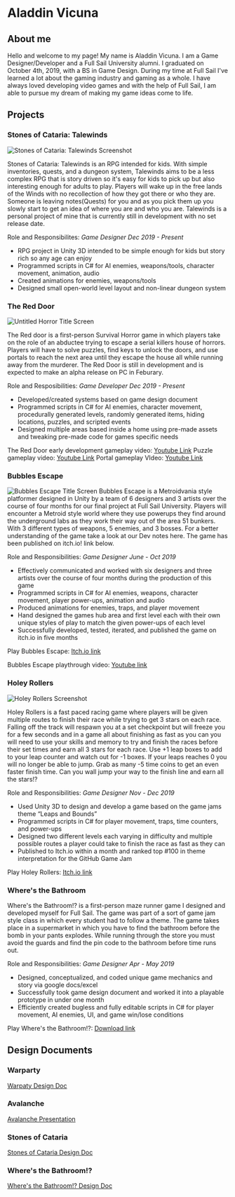 # Aladdin Vicuna

## About me
Hello and welcome to my page! My name is Aladdin Vicuna. I am a Game Designer/Developer and a Full Sail University alumni. I graduated on October 4th, 2019, with a BS in Game Design. During my time at Full Sail I've learned a lot about the gaming industry and gaming as a whole. I have always loved developing video games and with the help of Full Sail, I am able to pursue my dream of making my game ideas come to life.

## Projects

### Stones of Cataria: Talewinds
![Stones of Cataria: Talewinds Screenshot](https://avvrg.files.wordpress.com/2020/01/soc_talwinds.png?w=2720)

Stones of Cataria: Talewinds is an RPG intended for kids. With simple inventories, quests, and a dungeon system, Talewinds aims to be a less complex RPG that is story driven so it's easy for kids to pick up but also interesting enough for adults to play. Players will wake up in the free lands of the Winds with no recollection of how they got there or who they are. Someone is leaving notes(Quests) for you and as you pick them up you slowly start to get an idea of where you are and who you are. Talewinds is a personal project of mine that is currently still in development with no set release date. 

Role and Responsibilites: *Game Designer Dec 2019 - Present*

-	RPG project in Unity 3D intended to be simple enough for kids but story rich so any age can enjoy
-	Programmed scripts in C# for AI enemies, weapons/tools, character movement, animation, audio
-	Created animations for enemies, weapons/tools
-	Designed small open-world level layout and non-linear dungeon system 

### The Red Door
![Untitled Horror Title Screen](https://avvrg.files.wordpress.com/2020/01/uhtitlescreen.png?w=2720)

The Red door is a first-person Survival Horror game in which players take on the role of an abductee trying to escape a serial killers house of horrors. Players will have to solve puzzles, find keys to unlock the doors, and use portals to reach the next area until they escape the house all while running away from the murderer. The Red Door is still in development and is expected to make an alpha release on PC in Feburary.

Role and Resposibilities: *Game Developer Dec 2019 - Present*

-	Developed/created systems based on game design document 
-	Programmed scripts in C# for AI enemies, character movement, procedurally generated levels, randomly generated items, hiding locations, puzzles, and scripted events
-	Designed multiple areas based inside a home using pre-made assets and tweaking pre-made code for games specific needs

The Red Door early development gameplay video: [Youtube Link](https://youtu.be/FWF-oTzjH28)
Puzzle gameplay video: [Youtube Link](https://youtu.be/efmZKyBJFJs)
Portal gameplay VIdeo: [Youtube Link](https://youtu.be/fNLJiKMMDh4)


### Bubbles Escape
![Bubbles Escape Title Screen](https://img.itch.zone/aW1hZ2UvNTE3OTc4LzI3MDMyMTMucG5n/original/YyrBCF.png)
Bubbles Escape is a Metroidvania style platformer designed in Unity by a team of 6 designers and 3 artists over the course of four months for our final project at Full Sail University. Players will encounter a Metroid style world where they use powerups they find around the underground labs as they work their way out of the area 51 bunkers. With 3 different types of weapons, 5 enemies, and 3 bosses. For a better understanding of the game take a look at our Dev notes here. The game has been published on itch.io! link below.

Role and Responsibilities: *Game Designer June - Oct 2019* 

-	Effectively communicated and worked with six designers and three artists over the course of four months during the production of this game
- Programmed scripts in C# for AI enemies, weapons, character movement, player power-ups, animation and audio
-	Produced animations for enemies, traps, and player movement
-	Hand designed the games hub area and first level each with their own unique styles of play to match the given power-ups of each level
-	Successfully developed, tested, iterated, and published the game on itch.io in five months 


Play Bubbles Escape: [Itch.io link](https://teamneir.itch.io/bubbles-escape)

Bubbles Escape playthrough video: [Youtube link](https://youtu.be/3EcoMzg-6Dg)

### Holey Rollers
![Holey Rollers Screenshot](https://img.itch.zone/aW1nLzI3MzY4MzEucG5n/315x250%23c/004pEq.png)

Holey Rollers is a fast paced racing game where players will be given multiple routes to finish their race while trying to get 3 stars on each race. Falling off the track will respawn you at a set checkpoint but will freeze you for a few seconds and in a game all about finishing as fast as you can you will need to use your skills and memory to try and finish the races before their set times and earn all 3 stars for each race. Use +1 leap boxes to add to your leap counter and watch out for -1 boxes. If your leaps reaches 0 you will no longer be able to jump. Grab as many -5 time coins to get an even faster finish time. Can you wall jump your way to the finish line and earn all the stars!?

Role and Responsibilities: *Game Designer Nov - Dec 2019*

- Used Unity 3D to design and develop a game based on the game jams theme “Leaps and Bounds”
-	Programmed scripts in C# for player movement, traps, time counters, and power-ups
-	Designed two different levels each varying in difficulty and multiple possible routes a player could take to finish the race as fast as they can
-	Published to Itch.io within a month and ranked top #100 in theme interpretation for the GitHub Game Jam 

Play Holey Rollers: [Itch.io link](https://yunglads25.itch.io/holey-rollers)

### Where's the Bathroom
Where's the Bathroom!? is a first-person maze runner game I designed and developed myself for Full Sail. The game was part of a sort of game jam style class in which every student had to follow a theme. The game takes place in a supermarket in which you have to find the bathroom before the bomb in your pants explodes. While running through the store you must avoid the guards and find the pin code to the bathroom before time runs out.

Role and Responsibilities: *Game Designer Apr - May 2019*

- Designed, conceptualized, and coded unique game mechanics and story via google docs/excel
-	Successfully took game design document and worked it into a playable prototype in under one month
-	Efficiently created bugless and fully editable scripts in C# for player movement, AI enemies, UI, and game win/lose conditions 

Play Where's the Bathroom!?: [Download link](https://drive.google.com/file/d/1o9vXZb7rLR8fJVqEUHRIyzzh_81v1L5j/view?usp=sharing)


## Design Documents

### Warparty
[Warpaty Design Doc](https://avvrg.files.wordpress.com/2017/07/warparty-design-document.pdf)

### Avalanche
[Avalanche Presentation](https://docs.google.com/presentation/d/1lw22617caf5CrLRCZNsmxbxoF7nUDyIzJwppBi-wrxg/edit?usp=sharing)

### Stones of Cataria
[Stones of Cataria Design Doc](https://avvrg.files.wordpress.com/2018/09/stones-of-cataria-game-design-document.pdf)

### Where's the Bathroom!?
[Where's the Bathroom!? Design Doc](https://avvrg.wordpress.com/designdocuments/)
